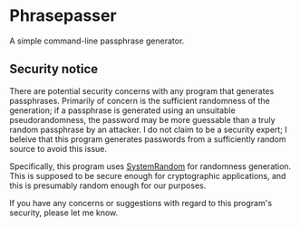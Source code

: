 # Phrasepasser #

A simple command-line passphrase generator.

## Security notice ##

There are potential security concerns with any program that generates
passphrases.  Primarily of concern is the sufficient randomness of the
generation; if a passphrase is generated using an unsuitable pseudorandomness,
the password may be more guessable than a truly random passphrase by an
attacker.  I do not claim to be a security expert; I beleive that this program
generates passwords from a sufficiently random source to avoid this issue.

Specifically, this program uses
[SystemRandom](https://docs.python.org/3.4/library/random.html#random.SystemRandom)
for randomness generation. This is supposed to be secure enough for
cryptographic applications, and this is presumably random enough for our
purposes.

If you have any concerns or suggestions with regard to this program's security,
please let me know.
